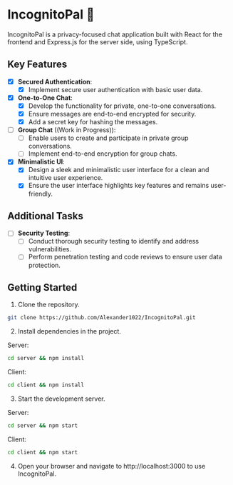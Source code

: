 # IncognitoPal 🌳
IncognitoPal is a privacy-focused chat application built with React for the frontend and Express.js for the server side, using TypeScript.

## Key Features

- [X] **Secured Authentication**:
  - [X] Implement secure user authentication with basic user data.

- [X] **One-to-One Chat**:
  - [X] Develop the functionality for private, one-to-one conversations.
  - [X] Ensure messages are end-to-end encrypted for security.
  - [X] Add a secret key for hashing the messages.

- [ ] **Group Chat** ((Work in Progress)):
  - [ ] Enable users to create and participate in private group conversations.
  - [ ] Implement end-to-end encryption for group chats.

- [X] **Minimalistic UI**:
  - [X] Design a sleek and minimalistic user interface for a clean and intuitive user experience.
  - [X] Ensure the user interface highlights key features and remains user-friendly.

## Additional Tasks

- [ ] **Security Testing**:
  - [ ] Conduct thorough security testing to identify and address vulnerabilities.
  - [ ] Perform penetration testing and code reviews to ensure user data protection.

## Getting Started
1. Clone the repository.
```bash
git clone https://github.com/Alexander1022/IncognitoPal.git
```
2. Install dependencies in the project.
   
Server:
```bash
cd server && npm install
```
Client:
```bash
cd client && npm install
```

3. Start the development server.

Server:
```bash
cd server && npm start
```

Client:
```bash
cd client && npm start
```

4. Open your browser and navigate to http://localhost:3000 to use IncognitoPal.
   
